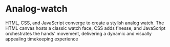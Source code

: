 # Analog-watch
 HTML, CSS, and JavaScript converge to create a stylish analog watch. The HTML canvas hosts a classic watch face, CSS adds finesse, and JavaScript orchestrates the hands' movement, delivering a dynamic and visually appealing timekeeping experience
